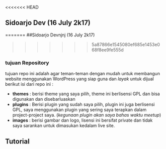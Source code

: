 <<<<<<< HEAD
## Sidoarjo Dev (16 July 2k17)
=======
##Sidoarjo Devnjnj (16 July 2k17)
>>>>>>> 5a87866e1545080ef685e1453e068f8ee9fe555d

### tujuan Repository
tujuan repo ini adalah agar teman-teman dengan mudah untuk membangun website menggunakan WordPress yang siap guna dan *layak* untuk dijual
berikut isi dari repo ini :
- **themes** : berisi theme yang saya pilih, theme ini berlisensi GPL dan bisa digunakan dan disebarluaskan
- **plugins** : Berisi plugin yang sudah saya pilih, plugin ini juga berlisensi GPL, saya menggunakan plugin yang sering saya terapkan dalam project-project saya. (*kegunaan plugin akan saya bahas waktu meetup*)
- **images** : berisi gambar dan logo, lisensi ini bersifat private dan tidak saya sarankan untuk dimasukan kedalam live site.

## Tutorial
